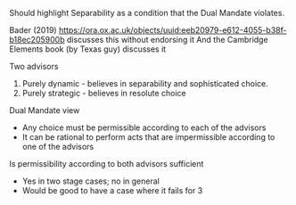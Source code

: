 Should highlight Separability as a condition that the Dual Mandate violates.

Bader (2019) https://ora.ox.ac.uk/objects/uuid:eeb20979-e612-4055-b38f-b18ec205900b discusses this without endorsing it
And the Cambridge Elements book (by Texas guy) discusses it

Two advisors
1. Purely dynamic - believes in separability and sophisticated choice.
2. Purely strategic - believes in resolute choice

Dual Mandate view
- Any choice must be permissible according to each of the advisors
- It can be rational to perform acts that are impermissible according to one of the advisors

Is permissibility according to both advisors sufficient
- Yes in two stage cases; no in general
- Would be good to have a case where it fails for 3